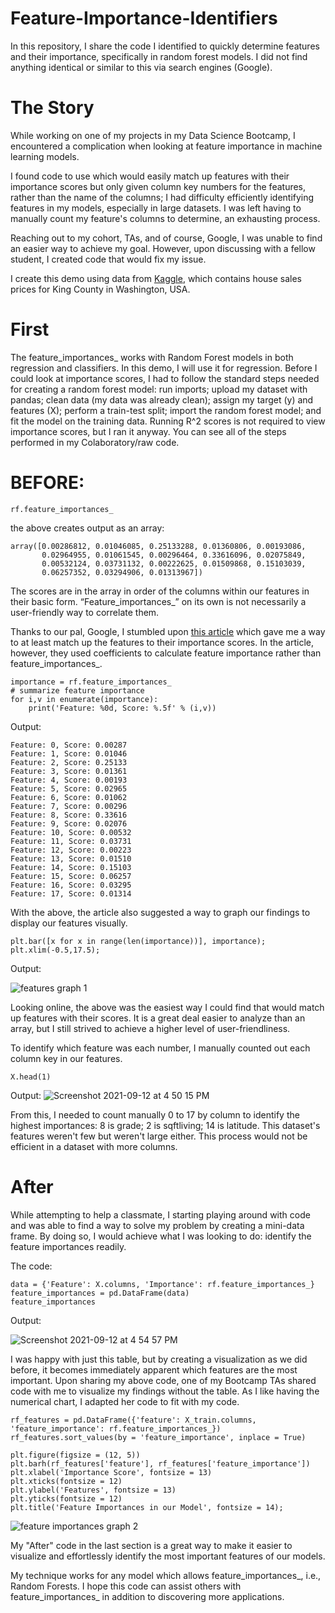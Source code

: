 # Feature-Importance-Identifiers
In this repository, I share the code I identified to quickly determine features and their importance, specifically in random forest models. I did not find anything identical or similar to this via search engines (Google).

# The Story
While working on one of my projects in my Data Science Bootcamp, I encountered a complication when looking at feature importance in machine learning models. 

I found code to use which would easily match up features with their importance scores but only given column key numbers for the features, rather than the name of the columns; I had difficulty efficiently identifying features in my models, especially in large datasets. I was left having to manually count my feature's columns to determine, an exhausting process.

Reaching out to my cohort, TAs, and of course, Google, I was unable to find an easier way to achieve my goal. However, upon discussing with a fellow student, I created code that would fix my issue.

I create this demo using data from [Kaggle](https://www.kaggle.com/harlfoxem/housesalesprediction), which contains house sales prices for King County in Washington, USA.

# First

The feature_importances_ works with Random Forest models in both regression and classifiers. In this demo, I will use it for regression. Before I could look at importance scores, I had to follow the standard steps needed for creating a random forest model: run imports; upload my dataset with pandas; clean data (my data was already clean); assign my target (y) and features (X); perform a train-test split; import the random forest model; and fit the model on the training data. Running R^2 scores is not required to view importance scores, but I ran it anyway. You can see all of the steps performed in my Colaboratory/raw code.

# BEFORE:

```rf.feature_importances_```

the above creates output as an array: 

```
array([0.00286812, 0.01046085, 0.25133288, 0.01360806, 0.00193086,
       0.02964955, 0.01061545, 0.00296464, 0.33616096, 0.02075849,
       0.00532124, 0.03731132, 0.00222625, 0.01509868, 0.15103039,
       0.06257352, 0.03294906, 0.01313967])
```

The scores are in the array in order of the columns within our features in their basic form. “Feature_importances_” on its own is not necessarily a user-friendly way to correlate them.

Thanks to our pal, Google, I stumbled upon [this article](https://machinelearningmastery.com/calculate-feature-importance-with-python/) which gave me a way to at least match up the features to their importance scores. In the article, however, they used coefficients to calculate feature importance rather than feature_importances_.

```
importance = rf.feature_importances_
# summarize feature importance
for i,v in enumerate(importance):
	print('Feature: %0d, Score: %.5f' % (i,v))
```
 

Output:

```
Feature: 0, Score: 0.00287
Feature: 1, Score: 0.01046
Feature: 2, Score: 0.25133
Feature: 3, Score: 0.01361
Feature: 4, Score: 0.00193
Feature: 5, Score: 0.02965
Feature: 6, Score: 0.01062
Feature: 7, Score: 0.00296
Feature: 8, Score: 0.33616
Feature: 9, Score: 0.02076
Feature: 10, Score: 0.00532
Feature: 11, Score: 0.03731
Feature: 12, Score: 0.00223
Feature: 13, Score: 0.01510
Feature: 14, Score: 0.15103
Feature: 15, Score: 0.06257
Feature: 16, Score: 0.03295
Feature: 17, Score: 0.01314
```


With the above, the article also suggested a way to graph our findings to display our features visually.

```
plt.bar([x for x in range(len(importance))], importance);
plt.xlim(-0.5,17.5);
```
Output:

![features graph 1](https://user-images.githubusercontent.com/86759538/133001723-7b31265a-cd60-417d-84dd-20dec3ab8720.png)

Looking online, the above was the easiest way I could find that would match up features with their scores. It is a great deal easier to analyze than an array, but I still strived to achieve a higher level of user-friendliness.

To identify which feature was each number, I manually counted out each column key in our features.

```X.head(1)```

Output:
![Screenshot 2021-09-12 at 4 50 15 PM](https://user-images.githubusercontent.com/86759538/133002398-10060252-2644-419b-8544-d22bf553fa17.png)

From this, I needed to count manually 0 to 17 by column to identify the highest importances: 8 is grade; 2 is sqftliving; 14 is latitude. This dataset's features weren't few but weren't large either. This process would not be efficient in a dataset with more columns.

# After
While attempting to help a classmate, I starting playing around with code and was able to find a way to solve my problem by creating a mini-data frame. By doing so, I would achieve what I was looking to do: identify the feature importances readily.

The code:
```
data = {'Feature': X.columns, 'Importance': rf.feature_importances_}
feature_importances = pd.DataFrame(data)
feature_importances
```
Output:

![Screenshot 2021-09-12 at 4 54 57 PM](https://user-images.githubusercontent.com/86759538/133002515-bb14cca6-3424-4b87-b2ca-683b33b559f0.png)

I was happy with just this table, but by creating a visualization as we did before, it becomes immediately apparent which features are the most important. Upon sharing my above code, one of my Bootcamp TAs shared code with me to visualize my findings without the table. As I like having the numerical chart, I adapted her code to fit with my code.

```
rf_features = pd.DataFrame({'feature': X_train.columns, 'feature_importance': rf.feature_importances_})
rf_features.sort_values(by = 'feature_importance', inplace = True)

plt.figure(figsize = (12, 5))
plt.barh(rf_features['feature'], rf_features['feature_importance'])
plt.xlabel('Importance Score', fontsize = 13)
plt.xticks(fontsize = 12)
plt.ylabel('Features', fontsize = 13)
plt.yticks(fontsize = 12)
plt.title('Feature Importances in our Model', fontsize = 14);
```

![feature importances graph 2](https://user-images.githubusercontent.com/86759538/133002585-729baed7-19b9-4893-95a3-41995af2e0fd.png)

My "After" code in the last section is a great way to make it easier to visualize and effortlessly identify the most important features of our models.

My technique works for any model which allows feature_importances_, i.e., Random Forests. I hope this code can assist others with feature_importances_ in addition to discovering more applications.

